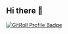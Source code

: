## Hi there 👋

<a href="https://gitroll.io/profile/uNz8AKK042SWlPsOiwXL0DRzaxR22" target="_blank"><img src="https://gitroll.io/api/badges/profiles/v1/uNz8AKK042SWlPsOiwXL0DRzaxR22?theme=light" alt="GitRoll Profile Badge"/></a>

<!--
**narugo1992/narugo1992** is a ✨ _special_ ✨ repository because its `README.md` (this file) appears on your GitHub profile.

Here are some ideas to get you started:

- 🔭 I’m currently working on ...
- 🌱 I’m currently learning ...
- 👯 I’m looking to collaborate on ...
- 🤔 I’m looking for help with ...
- 💬 Ask me about ...
- 📫 How to reach me: ...
- 😄 Pronouns: ...
- ⚡ Fun fact: ...
-->
